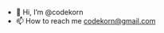 - 👋 Hi, I’m @codekorn
- 📫 How to reach me codekorn@gmail.com
</br>
<p style='text-align: justify;'>
</p>

<!---
codekorn/codekorn is a ✨ special ✨ repository because its `README.md` (this file) appears on your GitHub profile.
You can click the Preview link to take a look at your changes.
--->

